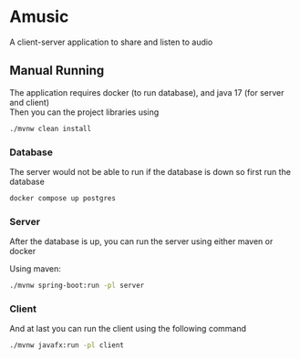 # Amusic

A client-server application to share and listen to audio

## Manual Running

The application requires docker (to run database), and java 17 (for server and client)  
Then you can the project libraries using

```bash
./mvnw clean install
```

### Database

The server would not be able to run if the database is down so first run the database

```bash
docker compose up postgres
```

### Server

After the database is up, you can run the server using either maven or docker

Using maven:

```bash
./mvnw spring-boot:run -pl server
```
### Client

And at last you can run the client using the following command

```bash
./mvnw javafx:run -pl client
```
